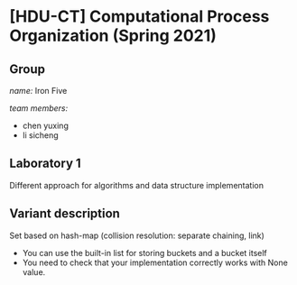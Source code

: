 # [HDU-CT] Computational Process Organization  (Spring 2021)
## Group
*name:* Iron Five 

*team members:* 

+ chen yuxing
+ li sicheng

## Laboratory 1  
Different approach for algorithms and data structure
implementation
## Variant description 
Set based on hash-map (collision resolution: separate chaining, link)
+ You can use the built-in list for storing buckets and a bucket itself
+ You need to check that your implementation correctly works with None value.
